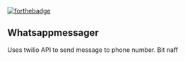 [![forthebadge](https://forthebadge.com/images/badges/made-with-python.svg)](https://www.python.org)

## Whatsappmessager

Uses twilio API to send message to phone number.
Bit naff

